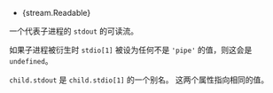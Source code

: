 <!-- YAML
added: v0.1.90
-->

* {stream.Readable}

一个代表子进程的 `stdout` 的可读流。

如果子进程被衍生时 `stdio[1]` 被设为任何不是 `'pipe'` 的值，则这会是 `undefined`。

`child.stdout` 是 `child.stdio[1]` 的一个别名。
这两个属性指向相同的值。

